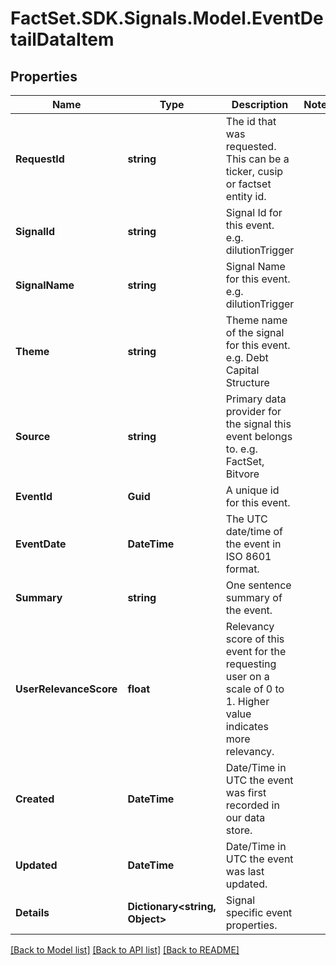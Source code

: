# FactSet.SDK.Signals.Model.EventDetailDataItem

## Properties

Name | Type | Description | Notes
------------ | ------------- | ------------- | -------------
**RequestId** | **string** | The id that was requested. This can be a ticker, cusip or factset entity id. | 
**SignalId** | **string** | Signal Id for this event. e.g. dilutionTrigger | 
**SignalName** | **string** | Signal Name for this event. e.g. dilutionTrigger | 
**Theme** | **string** | Theme name of the signal for this event. e.g. Debt Capital Structure | 
**Source** | **string** | Primary data provider for the signal this event belongs to. e.g. FactSet, Bitvore | 
**EventId** | **Guid** | A unique id for this event. | 
**EventDate** | **DateTime** | The UTC date/time of the event in ISO 8601 format. | 
**Summary** | **string** | One sentence summary of the event. | 
**UserRelevanceScore** | **float** | Relevancy score of this event for the requesting user on a scale of 0 to 1. Higher value indicates more relevancy. | 
**Created** | **DateTime** | Date/Time in UTC the event was first recorded in our data store. | 
**Updated** | **DateTime** | Date/Time in UTC the event was last updated. | 
**Details** | **Dictionary&lt;string, Object&gt;** | Signal specific event properties. | 

[[Back to Model list]](../README.md#documentation-for-models) [[Back to API list]](../README.md#documentation-for-api-endpoints) [[Back to README]](../README.md)

